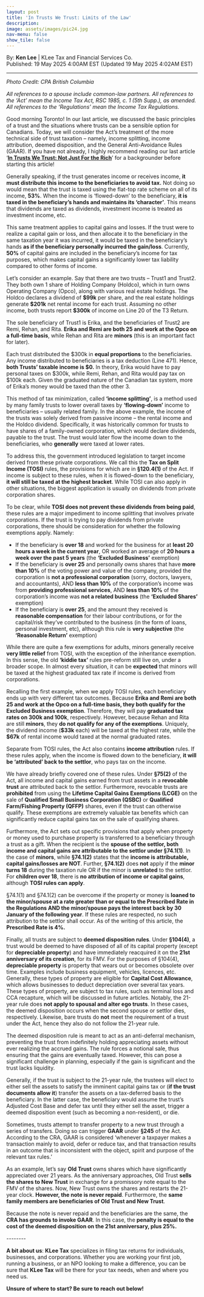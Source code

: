 ```yaml
---
layout: post
title: 'In Trusts We Trust: Limits of the Law'
description:
image: assets/images/pic24.jpg
nav-menu: false
show_tile: false
---
```


<style>
  p {
    margin-bottom: 15px; /* Reduce space below paragraphs */
  }

  hr.major {
    margin: 10px 0; /* Equal space above and below the <hr> */
  }
</style>

<!-- Credits -->
<div class="row">
	<div class="12u">
		<p>By: <b>Ken Lee</b> | KLee Tax and Financial Services Co.<br> Published: 19 May 2025 4:00AM EST (Updated 19 May 2025 4:02AM EST)</p>
	</div>
</div>

<hr class="major"/>

<!-- Content -->

<section>
  <div class="row">
	  <div class="12u">
    <p><i>Photo Credit: CPA British Columbia</i></p>
    <p><i>All references to a spouse include common-law partners. All references to the ‘Act’ mean the Income Tax Act, RSC 1985, c. 1 (5th Supp.), as amended. All references to the ‘Regulations’ mean the Income Tax Regulations.</i></p>
    <p>Good morning Toronto! In our last article, we discussed the basic principles of a trust and the situations where trusts can be a sensible option for Canadians. Today, we will consider the Act’s treatment of the more technical side of trust taxation – namely, income splitting, income attribution, deemed disposition, and the General Anti-Avoidance Rules (GAAR). If you have not already, I highly recommend reading our last article ‘<b><a href="https://kleetax.ca/posts/2025/05-05-intro-to-trusts">In Trusts We Trust: Not Just For the Rich</a></b>’ for a backgrounder before starting this article!</p>
    <p>Generally speaking, if the trust generates income or receives income, <b>it must distribute this income to the beneficiaries to avoid tax.</b> Not doing so would mean that the trust is taxed using the flat-top rate scheme on all of its income, <b>53%</b>. When the income is ‘flowed-down’ to the beneficiary, <b>it is taxed in the beneficiary’s hands and maintains its ‘character’</b>. This means that dividends are taxed as dividends, investment income is treated as investment income, etc. </p>
    <p>This same treatment applies to capital gains and losses. If the trust were to realize a capital gain or loss, and then allocate it to the beneficiary in the same taxation year it was incurred, it would be taxed in the beneficiary’s hands <b>as if the beneficiary personally incurred the gain/loss</b>. Currently, <b>50%</b> of capital gains are included in the beneficiary’s income for tax purposes, which makes capital gains a significantly lower tax liability compared to other forms of income.</p>
    <div class="box">
	    <p>Let’s consider an example. Say that there are two trusts – Trust1 and Trust2. They both own 1 share of Holding Company (Holdco), which in turn owns Operating Company (Opco), along with various real estate holdings. The Holdco declares a dividend of <b>$99k</b> per share, and the real estate holdings generate <b>$201k</b> net rental income for each trust. Assuming no other income, both trusts report <b>$300k</b> of income on Line 20 of the T3 Return. </p>
      <p>The sole beneficiary of Trust1 is Erika, and the beneficiaries of Trust2 are Remi, Rehan, and Rita. <b>Erika and Remi are both 25 and work at the Opco on a full-time basis</b>, while Rehan and Rita are <b>minors</b> (this is an important fact for later). </p>
      <p>Each trust distributed the $300k in <b>equal proportions</b> to the beneficiaries. Any income distributed to beneficiaries is a tax deduction (Line 471). Hence, <b>both Trusts’ taxable income is $0.</b> In theory, Erika would have to pay personal taxes on $300k, while Remi, Rehan, and Rita would pay tax on $100k each. Given the graduated nature of the Canadian tax system, more of Erika’s money would be taxed than the other 3.</p>
    </div>
    <p>This method of tax minimization, called <b>‘income splitting’</b>, is a method used by many family trusts to lower overall taxes by <b>‘flowing-down’</b> income to beneficiaries – usually related family. In the above example, the income of the trusts was solely derived from passive income – the rental income and the Holdco dividend. Specifically, it was historically common for trusts to have shares of a family-owned corporation, which would declare dividends, payable to the trust. The trust would later flow the income down to the beneficiaries, who <b>generally</b> were taxed at lower rates. </p>
    <p>To address this, the government introduced legislation to target income derived from these private corporations. We call this the <b>Tax on Split Income (TOSI)</b> rules, the provisions for which are in <b>§120.4(1)</b> of the Act. If income is subject to these rules, when it is flowed-down to the beneficiary, <b>it will still be taxed at the highest bracket</b>. While TOSI can also apply in other situations, the biggest application is usually on dividends from private corporation shares.</p>
    <p>To be clear, while <b>TOSI does not prevent these dividends from being paid</b>, these rules are a major impediment to income splitting that involves private corporations. If the trust is trying to pay dividends from private corporations, there should be consideration for whether the following exemptions apply. Namely:</p>
    <ul>
      <li>If the beneficiary is <b>over 18</b> and worked for the business for at <b>least 20 hours a week in the current year</b>, OR worked an average of <b>20 hours a week over the past 5 years</b> (the <b>‘Excluded Business’</b> exemption)</li>
      <li>If the beneficiary is <b>over 25</b> and personally owns shares that have <b>more than 10%</b> of the voting power and value of the company, provided the corporation is <b>not a professional corporation</b> (sorry, doctors, lawyers, and accountants), AND <b>less than 10%</b> of the corporation’s income was from <b>providing professional services</b>, AND <b>less than 10%</b> of the corporation’s income was <b>not a related business</b> (the <b>‘Excluded Shares’</b> exemption)</li>
      <li>If the beneficiary is <b>over 25</b>, and the amount they received is <b>reasonable compensation</b> for their labour contributions, or for the capital/risk they’ve contributed to the business (in the form of loans, personal investment, etc), although this rule is <b>very subjective</b> (the <b>‘Reasonable Return’</b> exemption)</li>
    </ul>
    <p>While there are quite a few exemptions for adults, minors generally receive <b>very little relief</b> from TOSI, with the exception of the inheritance exemption. In this sense, the old <b>‘kiddie tax’</b> rules pre-reform still live on, under a broader scope. In almost every situation, it can be <b>expected</b> that minors will be taxed at the highest graduated tax rate if income is derived from corporations. </p>
    <div class="box">
	    <p>Recalling the first example, when we apply TOSI rules, each beneficiary ends up with very different tax outcomes. Because <b>Erika and Remi are both 25 and work at the Opco on a full-time basis, they both qualify for the Excluded Business exemption</b>. Therefore, they will pay <b>graduated tax rates on 300k and 100k</b>, respectively. However, because Rehan and Rita are still <b>minors</b>, they <b>do not qualify for any of the exemptions</b>. Uniquely, the dividend income (<b>$33k</b> each) will be taxed at the highest rate, while the <b>$67k</b> of rental income would taxed at the normal graduated rates.</p>
    </div>
    <p>Separate from TOSI rules, the Act also contains <b>income attribution</b> rules. If these rules apply, when the income is flowed down to the beneficiary, <b>it will be ‘attributed’ back to the settlor</b>, who pays tax on the income. </p>
    <p>We have already briefly covered one of these rules. Under <b>§75(2)</b> of the Act, all income and capital gains earned from trust assets in a <b>revocable trust</b> are attributed back to the settlor. Furthermore, revocable trusts are <b>prohibited</b> from using the <b>Lifetime Capital Gains Exemptions (LCGE)</b> on the sale of <b>Qualified Small Business Corporation (QSBC)</b> or <b>Qualified Farm/Fishing Property (QFFP)</b> shares, even if the trust can otherwise qualify. These exemptions are extremely valuable tax benefits which can significantly reduce capital gains tax on the sale of qualifying shares. </p>
    <p>Furthermore, the Act sets out specific provisions that apply when property or money used to purchase property is transferred to a beneficiary through a trust as a gift. When the recipient is the <b>spouse of the settlor, both income and capital gains are attributable to the settlor under §74.1(1)</b>. In the case of <b>minors</b>, while <b>§74.1(2)</b> states that the <b>income is attributable, capital gains/losses are NOT</b>. Further, <b>§74.1(2)</b> does <b>not</b> apply if the <b>minor turns 18</b> during the taxation rule OR if the minor is <b>unrelated</b> to the settlor. For <b>children over 18</b>, there is <b>no attribution of income or capital gains</b>, although <b>TOSI rules can apply</b>. </p>
    <p>§74.1(1) and §74.1(2) can be overcome if the property or money is <b>loaned to the minor/spouse at a rate greater than or equal to the Prescribed Rate in the Regulations AND the minor/spouse pays the interest back by 30 January of the following year</b>. If these rules are respected, no such attribution to the settlor shall occur. As of the writing of this article, the <b>Prescribed Rate is 4%.</b></p>
    <p>Finally, all trusts are subject to <b>deemed disposition rules</b>. Under <b>§104(4)</b>, a trust would be deemed to have disposed of all of its capital property (except for <b>depreciable property</b>) and have immediately reacquired it on the <b>21st anniversary of its creation</b>, for its FMV. For the purposes of §104(4), <b>depreciable property</b> is property that wears out or becomes obsolete over time. Examples include business equipment, vehicles, licences, etc. Generally, these types of property are eligible for <b>Capital Cost Allowance</b>, which allows businesses to deduct depreciation over several tax years. These types of property, are subject to tax rules, such as terminal loss and CCA recapture, which will be discussed in future articles. Notably, the 21-year rule does <b>not apply to spousal and alter ego trusts</b>. In these cases, the deemed disposition occurs when the second spouse or settlor dies, respectively. Likewise, bare trusts do <b>not</b> meet the requirement of a trust under the Act, hence they also do not follow the 21-year rule.</p>
    <p>The deemed disposition rule is meant to act as an anti-deferral mechanism, preventing the trust from indefinitely holding appreciating assets without ever realizing the accrued gains. The rule forces a notional sale, thus ensuring that the gains are eventually taxed. However, this can pose a significant challenge in planning, especially if the gain is significant and the trust lacks liquidity. </p>
    <p>Generally, if the trust is subject to the 21-year rule, the trustees will elect to either sell the assets to satisfy the imminent capital gains tax or (<b>if the trust documents allow it</b>) transfer the assets on a tax-deferred basis to the beneficiary. In the latter case, the beneficiary would assume the trust’s Adjusted Cost Base and defer tax until they either sell the asset, trigger a deemed disposition event (such as becoming a non-resident), or die.</p>
    <p>Sometimes, trusts attempt to transfer property to a new trust through a series of transfers. Doing so can trigger <b>GAAR</b> under <b>§245</b> of the Act. According to the CRA, GAAR is considered ‘whenever a taxpayer makes a transaction mainly to avoid, defer or reduce tax, and that transaction results in an outcome that is inconsistent with the object, spirit and purpose of the relevant tax rules.’</p>
    <div class="box">
	    <p>As an example, let’s say <b>Old Trust</b> owns shares which have significantly appreciated over 21 years. As the anniversary approaches, Old Trust <b>sells the shares to New Trust</b> in exchange for a promissory note equal to the FMV of the shares. Now, New Trust owns the shares and restarts the 21-year clock. <b>However, the note is never repaid</b>. Furthermore, the <b>same family members are beneficiaries of Old Trust and New Trust</b>.</p>
      <p>Because the note is never repaid and the beneficiaries are the same, the <b>CRA has grounds to invoke GAAR</b>. In this case, the <b>penalty is equal to the cost of the deemed disposition on the 21st anniversary, plus 25%.</b></p>
    </div>
    <p>--------</p>
    <p><b>A bit about us</b>: <b>KLee Tax</b> specializes in filing tax returns for individuals, businesses, and corporations. Whether you are working your first job, running a business, or an NPO looking to make a difference, you can be sure that <b>KLee Tax</b> will be there for your tax needs, when and where you need us.</p>
    <p><b>Unsure of where to start? Be sure to reach out below!</b></p>